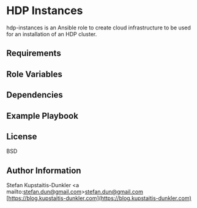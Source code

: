 HDP Instances
=========

hdp-instances is an Ansible role to create cloud infrastructure to be used for
an installation of an HDP cluster.

Requirements
------------


Role Variables
--------------


Dependencies
------------


Example Playbook
----------------


License
-------

BSD

Author Information
------------------

Stefan Kupstaitis-Dunkler
<a mailto:stefan.dun@gmail.com>stefan.dun@gmail.com</a>
[https://blog.kupstaitis-dunkler.com](https://blog.kupstaitis-dunkler.com)

